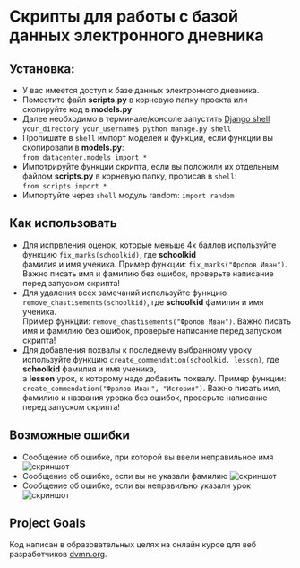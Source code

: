 # Скрипты для работы с базой данных электронного дневника

## Установка:
- У вас имеется доступ к базе данных электронного дневника.
- Поместите файл __scripts.py__ в корневую папку проекта или скопируйте код в __models.py__
- Далее необходимо в терминале/консоле запустить [Django shell](https://tutorial.djangogirls.org/ru/django_orm/) <br>
```your_directory your_username$ python manage.py shell``` <br>
- Пропишите в ```shell``` импорт моделей и функций, если функции вы скопировали в __models.py__:<br>
```from datacenter.models import *```
- Импотрируйте функции скрипта, если вы положили их отдельным файлом __scripts.py__ в корневую папку, прописав в ```shell```:<br>
```from scripts import *```
- Импортуйте через ```shell```  модуль random:
```import random```

## Как использовать 
- Для испрвления оценок, которые меньше 4х баллов используйте функцию ```fix_marks(schoolkid)```, где __schoolkid__ <br>
фамилия и имя ученика. Пример функции: ```fix_marks("Фролов Иван")```. Важно писать имя и фамилию без ошибок, проверьте написание перед запуском скрипта!
- Для удаления всех замечаний используйте функцию ```remove_chastisements(schoolkid)```, где __schoolkid__ фамилия и имя ученика.<br>
Пример функции: ```remove_chastisements("Фролов Иван")```. Важно писать имя и фамилию без ошибок, проверьте написание перед запуском скрипта!
- Для добавления похвалы к последнему выбранному уроку используйте функцию ```create_commendation(schoolkid, lesson)```, где __schoolkid__ фамилия и имя ученика,<br>
а __lesson__ урок, к которому надо добавить похвалу. Пример функции: ```create_commendation("Фролов Иван", "История")```. Важно писать имя, фамилию и названия уровка без ошибок, проверьте написание перед запуском скрипта!

## Возможные ошибки
- Сообщение об ошибке, при которой вы ввели неправильное имя ![скриншот](https://yapx.ru/v/KqgiJ)
- Сообщение об ошибке, если вы не указали фамилию ![скриншот](https://ibb.co/72ZfJ8Y)
- Сообщение об ошибке, если вы неправильно указали урок ![скриншот](https://ibb.co/fnpjGmn)

## Project Goals
Код написан в образовательных целях на онлайн курсе для веб разработчиков [dvmn.org](https://dvmn.org/).

